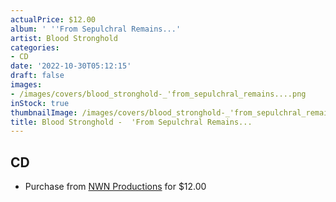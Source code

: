 ```yaml
---
actualPrice: $12.00
album: ' ''From Sepulchral Remains...'
artist: Blood Stronghold
categories:
- CD
date: '2022-10-30T05:12:15'
draft: false
images:
- /images/covers/blood_stronghold-_'from_sepulchral_remains....png
inStock: true
thumbnailImage: /images/covers/blood_stronghold-_'from_sepulchral_remains...-thumb.png
title: Blood Stronghold -  'From Sepulchral Remains...
---
```


## CD
* Purchase from [NWN Productions](http://shop.nwnprod.com/index.php?route=product/product&path=93&product_id=28908&sort=pd.name&order=ASC) for $12.00

